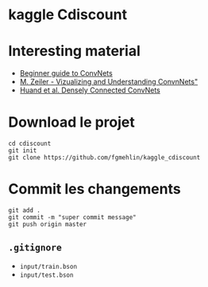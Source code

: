 # kaggle Cdiscount


# Interesting material
- [Beginner guide to ConvNets](https://adeshpande3.github.io/adeshpande3.github.io/A-Beginner%27s-Guide-To-Understanding-Convolutional-Neural-Networks/)
- [M. Zeiler - Vizualizing and Understanding ConvnNets"](http://www.matthewzeiler.com/wp-content/uploads/2017/07/arxive2013.pdf)
- [Huand et al. Densely Connected ConvNets](https://arxiv.org/abs/1608.06993)


# Download le projet
```mkdir cdiscount
cd cdiscount
git init
git clone https://github.com/fgmehlin/kaggle_cdiscount
```

# Commit les changements
```git pull origin master
git add .
git commit -m "super commit message"
git push origin master
```

## `.gitignore`

- `input/train.bson`
- `input/test.bson`




